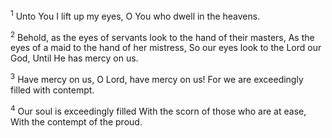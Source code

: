<sup>1</sup> 
Unto You I lift up my eyes, O You who dwell in the heavens. 

<sup>2</sup> 
Behold, as the eyes of servants look to the hand of their masters, As the eyes of a maid to the hand of her mistress, So our eyes look to the Lord our God, Until He has mercy on us. 

<sup>3</sup> 
Have mercy on us, O Lord, have mercy on us! For we are exceedingly filled with contempt. 

<sup>4</sup> 
Our soul is exceedingly filled With the scorn of those who are at ease, With the contempt of the proud.
